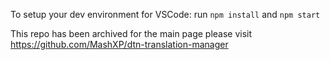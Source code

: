 To setup your dev environment for VSCode:
run ```npm install``` and ```npm start```

This repo has been archived for the main page please visit https://github.com/MashXP/dtn-translation-manager
